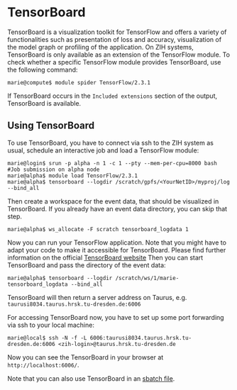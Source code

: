 # TensorBoard

TensorBoard is a visualization toolkit for TensorFlow and offers a variety of functionalities such
as presentation of loss and accuracy, visualization of the model graph or profiling of the
application.
On ZIH systems, TensorBoard is only available as an extension of the TensorFlow module. To check
whether a specific TensorFlow module provides TensorBoard, use the following command:

```console
marie@compute$ module spider TensorFlow/2.3.1
```

If TensorBoard occurs in the `Included extensions` section of the output, TensorBoard is available.

## Using TensorBoard

To use TensorBoard, you have to connect via ssh to the ZIH system as usual, schedule an interactive 
job and load a TensorFlow module:

```console
marie@login$ srun -p alpha -n 1 -c 1 --pty --mem-per-cpu=8000 bash   #Job submission on alpha node
marie@alpha$ module load TensorFlow/2.3.1
marie@alpha$ tensorboard --logdir /scratch/gpfs/<YourNetID>/myproj/log --bind_all
```

Then create a workspace for the event data, that should be visualized in TensorBoard. If you already
have an event data directory, you can skip that step.

```console
marie@alpha$ ws_allocate -F scratch tensorboard_logdata 1
```

Now you can run your TensorFlow application. Note that you might have to adapt your code to make it
accessible for TensorBoard. Please find further information on the official [TensorBoard website](https://www.tensorflow.org/tensorboard/get_started)
Then you can start TensorBoard and pass the directory of the event data:

```console
marie@alpha$ tensorboard --logdir /scratch/ws/1/marie-tensorboard_logdata --bind_all
```

TensorBoard will then return a server address on Taurus, e.g. `taurusi8034.taurus.hrsk.tu-dresden.de:6006`

For accessing TensorBoard now, you have to set up some port forwarding via ssh to your local
machine:

```console
marie@local$ ssh -N -f -L 6006:taurusi8034.taurus.hrsk.tu-dresden.de:6006 <zih-login>@taurus.hrsk.tu-dresden.de
```

Now you can see the TensorBoard in your browser at `http://localhost:6006/`.

Note that you can also use TensorBoard in an [sbatch file](../jobs_and_resources/batch_systems.md).

